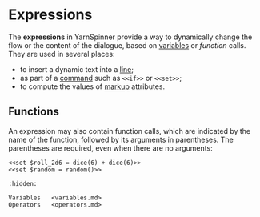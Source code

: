# Expressions

The **expressions** in YarnSpinner provide a way to dynamically change the flow or the content
of the dialogue, based on [variables] or *function* calls. They are used in several places:

- to insert a dynamic text into a [line];
- as part of a [command] such as `<<if>>` or `<<set>>`;
- to compute the values of [markup] attributes.




## Functions

An expression may also contain function calls, which are indicated by the name of the function,
followed by its arguments in parentheses. The parentheses are required, even when there are no
arguments:

```yarn
<<set $roll_2d6 = dice(6) + dice(6)>>
<<set $random = random()>>
```


```{toctree}
:hidden:

Variables   <variables.md>
Operators   <operators.md>
```

[command]: ../commands/commands.md
[line]: ../lines.md
[markup]: ../markup.md
[variables]: variables.md
